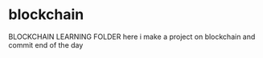 # blockchain 

BLOCKCHAIN LEARNING FOLDER 
here i make a project on blockchain and commit end of the day 

